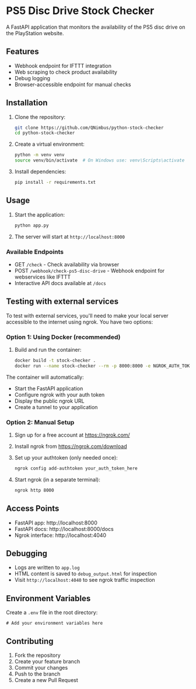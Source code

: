 # PS5 Disc Drive Stock Checker

A FastAPI application that monitors the availability of the PS5 disc drive on the PlayStation website.

## Features

- Webhook endpoint for IFTTT integration
- Web scraping to check product availability
- Debug logging
- Browser-accessible endpoint for manual checks

## Installation

1. Clone the repository:
   ```bash
   git clone https://github.com/QNimbus/python-stock-checker
   cd python-stock-checker
   ```

2. Create a virtual environment:
   ```bash
   python -m venv venv
   source venv/bin/activate  # On Windows use: venv\Scripts\activate
   ```

3. Install dependencies:
   ```bash
   pip install -r requirements.txt
   ```

## Usage

1. Start the application:
   ```bash
   python app.py
   ```

2. The server will start at `http://localhost:8000`

### Available Endpoints

- GET `/check` - Check availability via browser
- POST `/webhook/check-ps5-disc-drive` - Webhook endpoint for webservices like IFTTT
- Interactive API docs available at `/docs`

## Testing with external services

To test with external services, you'll need to make your local server accessible to the internet using ngrok.
You have two options:

### Option 1: Using Docker (recommended)

1. Build and run the container:
   ```bash
   docker build -t stock-checker .
   docker run --name stock-checker --rm -p 8000:8000 -e NGROK_AUTH_TOKEN=your_token_here stock-checker
   ```

The container will automatically:
- Start the FastAPI application
- Configure ngrok with your auth token
- Display the public ngrok URL
- Create a tunnel to your application

### Option 2: Manual Setup

1. Sign up for a free account at https://ngrok.com/

2. Install ngrok from https://ngrok.com/download

3. Set up your authtoken (only needed once):
   ```bash
   ngrok config add-authtoken your_auth_token_here
   ```

4. Start ngrok (in a separate terminal):
   ```bash
   ngrok http 8000
   ```

## Access Points

- FastAPI app: http://localhost:8000
- FastAPI docs: http://localhost:8000/docs
- Ngrok interface: http://localhost:4040

## Debugging

- Logs are written to `app.log`
- HTML content is saved to `debug_output.html` for inspection
- Visit `http://localhost:4040` to see ngrok traffic inspection

## Environment Variables

Create a `.env` file in the root directory:
```env
# Add your environment variables here
```

## Contributing

1. Fork the repository
2. Create your feature branch
3. Commit your changes
4. Push to the branch
5. Create a new Pull Request
